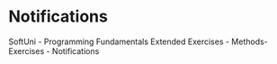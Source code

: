 # Notifications
SoftUni - Programming Fundamentals Extended Exercises - Methods-Exercises - Notifications
